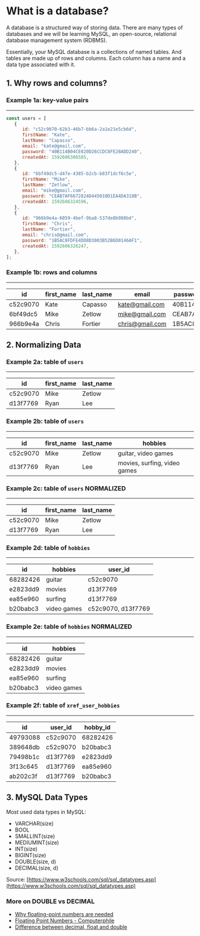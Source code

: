 # What is a database?

A database is a structured way of storing data. There are many types of databases and we will be learning MySQL, an open-source, relational database management system (RDBMS).

Essentially, your MySQL database is a collections of named tables. And tables are made up of rows and columns. Each column has a name and a data type associated with it.

## 1. Why rows and columns?

### Example 1a: key-value pairs

---

```javascript
const users = [
   {
      id: "c52c9070-62b3-46b7-bb6a-2a1e21e5cb6d",
      firstName: "Kate",
      lastName: "Capasso",
      email: "kate@gmail.com",
      password: "40B114B04CE020D26CCDC8FE28ADD240",
      createdAt: 1592606306585,
   },
   {
      id: "6bf49dc5-d47e-4385-b2cb-b83f1dcf6c5e",
      firstName: "Mike",
      lastName: "Zetlow",
      email: "mike@gmail.com",
      password: "CEAB7AF6672824D445010D1EA4DA318B",
      createdAt: 1592606324596,
   },
   {
      id: "966b9e4a-6059-4bef-9ba8-537de8b988bd",
      firstName: "Chris",
      lastName: "Fortier",
      email: "chris@gmail.com",
      password: "1B5AC8FDFE4DD8D3003B52B6D0146AF1",
      createdAt: 1592606326247,
   },
];
```

### Example 1b: rows and columns

---

| id       | first_name | last_name | email           | password | created_at    |
| -------- | ---------- | --------- | --------------- | -------- | ------------- |
| c52c9070 | Kate       | Capasso   | kate@gmail.com  | 40B114B0 | 1592606306585 |
| 6bf49dc5 | Mike       | Zetlow    | mike@gmail.com  | CEAB7AF6 | 1592606324596 |
| 966b9e4a | Chris      | Fortier   | chris@gmail.com | 1B5AC8FD | 1592606326247 |

## 2. Normalizing Data

### Example 2a: table of `users`

---

| id       | first_name | last_name |
| -------- | ---------- | --------- |
| c52c9070 | Mike       | Zetlow    |
| d13f7769 | Ryan       | Lee       |

### Example 2b: table of `users`

---

| id       | first_name | last_name | hobbies                      |
| -------- | ---------- | --------- | ---------------------------- |
| c52c9070 | Mike       | Zetlow    | guitar, video games          |
| d13f7769 | Ryan       | Lee       | movies, surfing, video games |

### Example 2c: table of `users` NORMALIZED

---

| id       | first_name | last_name |
| -------- | ---------- | --------- |
| c52c9070 | Mike       | Zetlow    |
| d13f7769 | Ryan       | Lee       |

### Example 2d: table of `hobbies`

---

| id       | hobbies     | user_id            |
| -------- | ----------- | ------------------ |
| 68282426 | guitar      | c52c9070           |
| e2823dd9 | movies      | d13f7769           |
| ea85e960 | surfing     | d13f7769           |
| b20babc3 | video games | c52c9070, d13f7769 |

### Example 2e: table of `hobbies` NORMALIZED

---

| id       | hobbies     |
| -------- | ----------- |
| 68282426 | guitar      |
| e2823dd9 | movies      |
| ea85e960 | surfing     |
| b20babc3 | video games |

### Example 2f: table of `xref_user_hobbies`

---

| id       | user_id  | hobby_id |
| -------- | -------- | -------- |
| 49793088 | c52c9070 | 68282426 |
| 389648db | c52c9070 | b20babc3 |
| 79498b1c | d13f7769 | e2823dd9 |
| 3f13c645 | d13f7769 | ea85e960 |
| ab202c3f | d13f7769 | b20babc3 |

## 3. MySQL Data Types

Most used data types in MySQL:

-  VARCHAR(size)
-  BOOL
-  SMALLINT(size)
-  MEDIUMINT(size)
-  INT(size)
-  BIGINT(size)
-  DOUBLE(size, d)
-  DECIMAL(size, d)

Source: [https://www.w3schools.com/sql/sql_datatypes.asp](https://www.w3schools.com/sql/sql_datatypes.asp)

### More on DOUBLE vs DECIMAL

-  [Why floating-point numbers are needed](https://floating-point-gui.de/formats/fp/)
-  [Floating Point Numbers - Computerphile](https://www.youtube.com/watch?v=PZRI1IfStY0)
-  [Difference between decimal, float and double](https://stackoverflow.com/a/618596/6305196)
